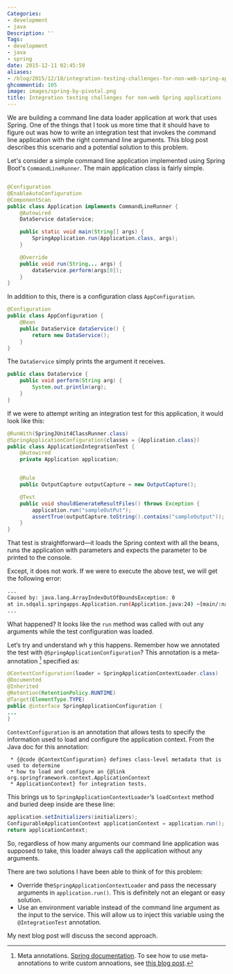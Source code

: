 ```yaml
---
Categories:
- development
- java
Description: ''
Tags:
- development
- java
- spring
date: 2015-12-11 02:45:59
aliases:
- /blog/2015/12/10/integration-testing-challenges-for-non-web-spring-applications/
ghcommentid: 105
image: images/spring-by-pivotal.png
title: Integration testing challenges for non-web Spring applications
---
```


We are building a command line data loader application at work that uses Spring. One of the things that I took us more time that it should have to figure out was how to write an integration test that invokes the command line application with the right command line arguments. This blog post describes this scenario and a potential solution to this problem.
<!--more-->

Let's consider a simple command line application implemented using Spring Boot's `CommandLineRunner`. The main application class is fairly simple.

```java

@Configuration
@EnableAutoConfiguration
@ComponentScan
public class Application implements CommandLineRunner {
    @Autowired
    DataService dataService;

    public static void main(String[] args) {
        SpringApplication.run(Application.class, args);
    }

    @Override
    public void run(String... args) {
        dataService.perform(args[0]);
    }
}
```

In addition to this, there is a configuration class `AppConfiguration`.

```java
@Configuration
public class AppConfiguration {
    @Bean
    public DataService dataService() {
        return new DataService();
    }
}
```

The `DataService` simply prints the argument it receives.

```java
public class DataService {
    public void perform(String arg) {
        System.out.println(arg);
    }
}
```

If we were to attempt writing an integration test for this application, it would look like this:

```java
@RunWith(SpringJUnit4ClassRunner.class)
@SpringApplicationConfiguration(classes = {Application.class})
public class ApplicationIntegrationTest {
    @Autowired
    private Application application;


    @Rule
    public OutputCapture outputCapture = new OutputCapture();

    @Test
    public void shouldGenerateResultFiles() throws Exception {
        application.run("sampleOutPut");
        assertTrue(outputCapture.toString().contains("sampleOutput"));
    }
}
```

That test is straightforward—it loads the Spring context with all the beans, runs the application with parameters and expects the parameter to be printed to the console.


Except, it does not work. If we were to execute the above test, we will get the following error:

```bash
...
Caused by: java.lang.ArrayIndexOutOfBoundsException: 0
at in.sdqali.springapps.Application.run(Application.java:24) ~[main/:na]
...
```

What happened? It looks like the `run` method was called with out any arguments while the test configuration was loaded.


Let‘s try and understand wh
y this happens. Remember how we annotated the test with `@SpringApplicationConfiguration`? This annotation is a meta-annotation [^1] specified as:

```java
@ContextConfiguration(loader = SpringApplicationContextLoader.class)
@Documented
@Inherited
@Retention(RetentionPolicy.RUNTIME)
@Target(ElementType.TYPE)
public @interface SpringApplicationConfiguration {
...
}
```

`ContextConfiguration` is an annotation that allows tests to specify the information used to load and configure the application context. From the Java doc for this annotation:

```
 * {@code @ContextConfiguration} defines class-level metadata that is used to determine
 * how to load and configure an {@link org.springframework.context.ApplicationContext
 * ApplicationContext} for integration tests.
```

This brings us to `SpringApplicationContextLoader`‘s `loadContext` method and buried deep inside are these line:

```java
application.setInitializers(initializers);
ConfigurableApplicationContext applicationContext = application.run();
return applicationContext;
```

So, regardless of how many arguments our command line application was supposed to take, this loader always call the application without any arguments.


There are two solutions I have been able to think of for this problem:

* Override the`SpringApplicationContextLoader` and pass the necessary arguments in `application.run()`. This is definitely not an elegant or easy solution.
* Use an environment variable instead of the command line argument as the input to the service. This will allow us to inject this variable using the `@IntegrationTest` annotation.

My next blog post will discuss the second approach.

[^1]: Meta annotations. [Spring documentation](http://docs.spring.io/spring/docs/current/spring-framework-reference/html/beans.html#beans-meta-annotations). To see how to use meta-annotations to write custom annoations, see [this blog post](/blog/2015/12/06/implementing-custom-annotations-for-spring-mvc/).
